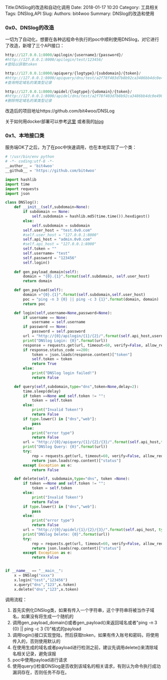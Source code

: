 Title:DNSlog的改造和自动化调用
Date: 2018-01-17 10:20
Category: 工具相关
Tags: DNSlog,API
Slug: 
Authors: bit4woo
Summary: DNSlog的改造和使用

### 0x0、DNSlog的改造

一切为了自动化，想要在各种远程命令执行的poc中顺利使用DNSlog，对它进行了改造，新增了三个API接口：

```python
http://127.0.0.1:8000/apilogin/{username}/{password}/
#http://127.0.0.1:8000/apilogin/test/123456/
#登陆以获取token

http://127.0.0.1:8000/apiquery/{logtype}/{subdomain}/{token}/
#http://127.0.0.1:8000/apiquery/dns/test/a2f78f403d7b8b92ca3486bb4dc0e498/
#查询特定域名的某类型记录

http://127.0.0.1:8000/apidel/{logtype}/{udomain}/{token}/
#http://127.0.0.1:8000/apidel/dns/test/a2f78f403d7b8b92ca3486bb4dc0e498/
#删除特定域名的某类型记录
```

改造后的项目地址https://github.com/bit4woo/DNSLog

关于如何用docker部署可以参考[这里](https://github.com/bit4woo/code2sec.com/blob/master/%E4%BD%BF%E7%94%A8docker%E6%90%AD%E5%BB%BAdnslog%E6%9C%8D%E5%8A%A1%E5%99%A8%EF%BC%9Apython%E7%89%88%E5%BC%80%E6%BA%90cloudeye%E7%9A%84%E9%83%A8%E7%B) 或者我的[blog](http://www.code2sec.com/shi-yong-dockerda-jian-dnslogfu-wu-qi-pythonban-kai-yuan-cloudeyede-bu-shu.html)

### 0x1、本地接口类

服务端OK了之后，为了在poc中快速调用，也在本地实现了一个类：

```python
# !/usr/bin/env python
# -*- coding:utf-8 -*-
__author__ = 'bit4woo'
__github__ = 'https://github.com/bit4woo'

import hashlib
import time
import requests
import json

class DNSlog():
    def __init__(self,subdomain=None):
        if subdomain == None:
            self.subdomain = hashlib.md5(time.time()).hexdigest()
        else:
            self.subdomain = subdomain
        self.user_host = "test.0v0.com"
        #self.user_host = "127.0.0.1:8000"
        self.api_host = "admin.0v0.com"
        #self.api_host = "127.0.0.1:8000"
        self.token = ""
        self.username= "test"
        self.password = "123456"
        self.login()
        
    def gen_payload_domain(self):
        domain = "{0}.{1}".format(self.subdomain, self.user_host)
        return domain

    def gen_payload(self):
        domain ="{0}.{1}".format(self.subdomain,self.user_host)
        poc = "ping -n 3 {0} || ping -c 3 {1}".format(domain, domain)
        return poc

    def login(self,username=None,password=None):
        if username == None:
            username = self.username
        if password == None:
            password = self.password
        url = "http://{0}/apilogin/{1}/{2}/".format(self.api_host,username,password)
        print("DNSlog Login: {0}".format(url))
        response = requests.get(url, timeout=60, verify=False, allow_redirects=False)
        if response.status_code ==200:
            token = json.loads(response.content)["token"]
            self.token = token
            return True
        else:
            print("DNSlog login failed!")
            return False

    def query(self,subdomain,type="dns",token=None,delay=2):
        time.sleep(delay)
        if token ==None and self.token != "":
            token = self.token
        else:
            print("Invalid Token!")
            return False
        if type.lower() in ["dns","web"]:
            pass
        else:
            print("error type")
            return False
        url = "http://{0}/apiquery/{1}/{2}/{3}/".format(self.api_host,type,subdomain,token)
        print("DNSlog Query: {0}".format(url))
        try:
            rep = requests.get(url, timeout=60, verify=False, allow_redirects=False)
            return json.loads(rep.content)["status"]
        except Exception as e:
            return False

    def delete(self, subdomain,type="dns", token =None):
        if token ==None and self.token != "":
            token = self.token
        else:
            print("Invalid Token!")
            return False
        if type.lower() in ["dns","web"]:
            pass
        else:
            print("error type")
            return False
        url = "http://{0}/apidel/{1}/{2}/{3}/".format(self.api_host, type, subdomain, token)
        print("DNSlog Delete: {0}".format(url))
        try:
            rep = requests.get(url, timeout=60, verify=False, allow_redirects=False)
            return json.loads(rep.content)["status"]
        except Exception as e:
            return False


if __name__ == "__main__":
    x = DNSlog("xxxx")
    x.login("test","123456")
    x.query("dns","123",x.token)
    x.delete("dns","123",x.token)
```

调用流程：

1. 首先实例化DNSlog类，如果有传入一个字符串，这个字符串将被当作子域名，如果没有将生成一个随机的
2. 调用gen_payload_domain()或者gen_payload()来返回域名或者"ping -n 3 {0} || ping -c 3 {1}"格式的payload
3. 调用login()接口实现登陆，然后获取token，如果有传入账号和密码，将使用传入的，否则使用默认的
4. 在使用生成的域名或者payload进行检测之前，建议先调用delete()来清除域名相关记录，避免误报
5. poc中使用payload进行请求
6. 使用query()检查DNSlog是否收到该域名的相关请求，有则认为命令执行成功漏洞存在，否则任务不存在。


